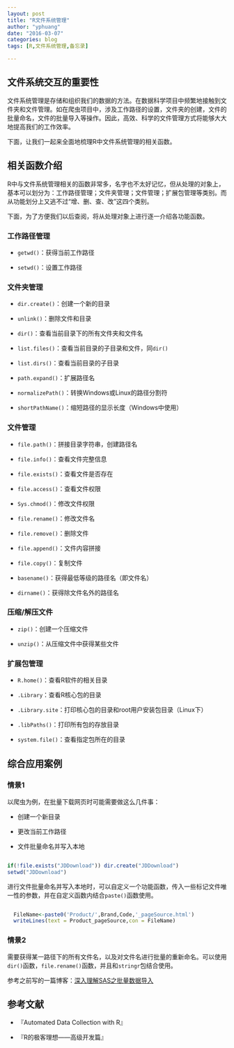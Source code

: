 ```yaml
---
layout: post
title: "R文件系统管理"
author: "yphuang"
date: "2016-03-07"
categories: blog
tags: [R,文件系统管理,备忘录]

---
```



## 文件系统交互的重要性

文件系统管理是存储和组织我们的数据的方法。在数据科学项目中频繁地接触到文件夹和文件管理。如在爬虫项目中，涉及工作路径的设置，文件夹的创建，文件的批量命名，文件的批量导入等操作。因此，高效、科学的文件管理方式将能够大大地提高我们的工作效率。

下面，让我们一起来全面地梳理R中文件系统管理的相关函数。


## 相关函数介绍

R中与文件系统管理相关的函数非常多，名字也不太好记忆，但从处理的对象上，基本可以划分为：工作路径管理；文件夹管理；文件管理；扩展包管理等类别。而从功能划分上又逃不过“增、删、查、改”这四个类别。

下面，为了方便我们以后查阅，将从处理对象上进行逐一介绍各功能函数。

### 工作路径管理

- `getwd()`：获得当前工作路径

- `setwd()`：设置工作路径

### 文件夹管理

- `dir.create()`：创建一个新的目录


- `unlink()`：删除文件和目录

- `dir()`：查看当前目录下的所有文件夹和文件名

- `list.files()`：查看当前目录的子目录和文件，同`dir()`

- `list.dirs()`：查看当前目录的子目录

- `path.expand()`：扩展路径名

- `normalizePath()`：转换Windows或Linux的路径分割符

- `shortPathName()`：缩短路径的显示长度（Windows中使用）

### 文件管理

- `file.path()`：拼接目录字符串，创建路径名

- `file.info()`：查看文件完整信息

- `file.exists()`：查看文件是否存在

- `file.access()`：查看文件权限

- `Sys.chmod()`：修改文件权限

- `file.rename()`：修改文件名

- `file.remove()`：删除文件

- `file.append()`：文件内容拼接

- `file.copy()`：复制文件

- `basename()`：获得最低等级的路径名（即文件名）

- `dirname()`：获得除文件名外的路径名


### 压缩/解压文件

- `zip()`：创建一个压缩文件

- `unzip()`：从压缩文件中获得某些文件


### 扩展包管理

- `R.home()`：查看R软件的相关目录

- `.Library`：查看R核心包的目录

- `.Library.site`：打印核心包的目录和root用户安装包目录（Linux下）

- `.libPaths()`：打印所有包的存放目录

- `system.file()`：查看指定包所在的目录



## 综合应用案例

### 情景1

以爬虫为例，在批量下载网页时可能需要做这么几件事：

- 创建一个新目录

- 更改当前工作路径

- 文件批量命名并写入本地


```r

if(!file.exists("JDDownload")) dir.create("JDDownload")
setwd("JDDownload")

```

进行文件批量命名并写入本地时，可以自定义一个功能函数，传入一些标记文件唯一性的参数，并在自定义函数内结合`paste()`函数使用。


```r

  FileName<-paste0('Product/',Brand,Code,'_pageSource.html')
  writeLines(text = Product_pageSource,con = FileName)

```

### 情景2

需要获得某一路径下的所有文件名，以及对文件名进行批量的重新命名。可以使用`dir()`函数，`file.rename()`函数，并且和`stringr`包结合使用。

参考之前写的一篇博客：[深入理解SAS之批量数据导入](http://yphuang.github.io/blog/2016/03/03/Uderstanding-SAS-Import-Data-In-Batch/)




## 参考文献

- 『Automated Data Collection with R』

- 『R的极客理想——高级开发篇』

